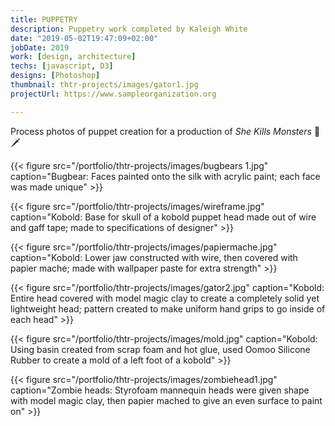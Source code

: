 ```yaml
---
title: PUPPETRY
description: Puppetry work completed by Kaleigh White
date: "2019-05-02T19:47:09+02:00"
jobDate: 2019
work: [design, architecture]
techs: [javascript, D3]
designs: [Photoshop]
thumbnail: thtr-projects/images/gator1.jpg
projectUrl: https://www.sampleorganization.org

---
```


Process photos of puppet creation for a production of *She Kills Monsters* :dragon: :dagger:

{{< figure src="/portfolio/thtr-projects/images/bugbears 1.jpg" caption="Bugbear: Faces painted onto the silk with acrylic paint; each face was made unique" >}}

{{< figure src="/portfolio/thtr-projects/images/wireframe.jpg" caption="Kobold: Base for skull of a kobold puppet head made out of wire and gaff tape; made to specifications of designer" >}}

{{< figure src="/portfolio/thtr-projects/images/papiermache.jpg" caption="Kobold: Lower jaw constructed with wire, then covered with papier mache; made with wallpaper paste for extra strength" >}}

{{< figure src="/portfolio/thtr-projects/images/gator2.jpg" caption="Kobold: Entire head covered with model magic clay to create a completely solid yet lightweight head; pattern created to make uniform hand grips to go inside of each head" >}}

{{< figure src="/portfolio/thtr-projects/images/mold.jpg" caption="Kobold: Using basin created from scrap foam and hot glue, used Oomoo Silicone Rubber to create a mold of a left foot of a kobold" >}}

{{< figure src="/portfolio/thtr-projects/images/zombiehead1.jpg" caption="Zombie heads: Styrofoam mannequin heads were given shape with model magic clay, then papier mached to give an even surface to paint on" >}}
